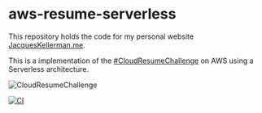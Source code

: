 # aws-resume-serverless

This repository holds the code for my personal website [JacquesKellerman.me](https://jacqueskellerman.me).

This is a implementation of the [#CloudResumeChallenge](https://cloudresumechallenge.dev/docs/the-challenge/) on AWS using a Serverless architecture.

![CloudResumeChallenge](https://user-images.githubusercontent.com/97241128/170422069-0bf0e66d-f058-4fc8-9ad7-13d3463ae173.png)

[![CI](https://github.com/JacquesKellerman/aws-resume-serverless/actions/workflows/main.yml/badge.svg)](https://github.com/JacquesKellerman/aws-resume-serverless/actions/workflows/main.yml)
